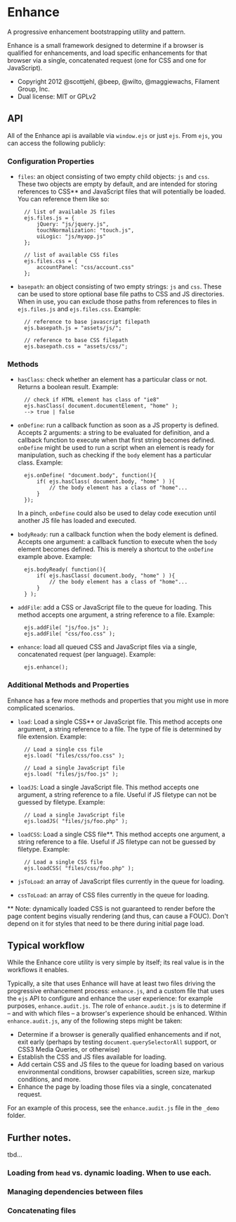 # Enhance

A progressive enhancement bootstrapping utility and pattern.

Enhance is a small framework designed to determine if a browser is qualified for enhancements, and load specific enhancements for that browser via a single, concatenated request (one for CSS and one for JavaScript).


* Copyright 2012 @scottjehl, @beep, @wilto, @maggiewachs, Filament Group, Inc. 
* Dual license: MIT or GPLv2

## API

All of the Enhance api is available via `window.ejs` or just `ejs`. From `ejs`, you can access the following publicly:



### Configuration Properties

- `files`: an object consisting of two empty child objects: `js` and `css`. These two objects are empty by default, and are intended for storing references to CSS** and JavaScript files that will potentially be loaded. You can reference them like so:

		// list of available JS files
		ejs.files.js = {
			jQuery: "js/jquery.js",
			touchNormalization: "touch.js",
			uiLogic: "js/myapp.js"
		};
		
		// list of available CSS files
		ejs.files.css = {
			accountPanel: "css/account.css"
		};
		

- `basepath`: an object consisting of two empty strings: `js` and `css`. These can be used to store optional base file paths to CSS and JS directories. When in use, you can exclude those paths from references to files in `ejs.files.js` and `ejs.files.css`. Example:

		// reference to base javascript filepath
		ejs.basepath.js = "assets/js/";
		
		// reference to base CSS filepath
		ejs.basepath.css = "assets/css/";
		




### Methods

- `hasClass`: check whether an element has a particular class or not. Returns a boolean result. Example:

		// check if HTML element has class of "ie8"
		ejs.hasClass( document.documentElement, "home" );
		--> true | false

- `onDefine`: run a callback function as soon as a JS property is defined. Accepts 2 arguments: a string to be evaluated for definition, and a callback function to execute when that first string becomes defined. `onDefine` might be used to run a script when an element is ready for manipulation, such as checking if the `body` element has a particular class. Example:

		ejs.onDefine( "document.body", function(){
			if( ejs.hasClass( document.body, "home" ) ){
				// the body element has a class of "home"...
			}
		});
	In a pinch, `onDefine` could also be used to delay code execution until another JS file has loaded and executed.

- `bodyReady`: run a callback function when the body element is defined. Accepts one argument: a callback function to execute when the `body` element becomes defined. This is merely a shortcut to the `onDefine` example above. Example:

		ejs.bodyReady( function(){
			if( ejs.hasClass( document.body, "home" ) ){
				// the body element has a class of "home"...
			}
		} );

- `addFile`: add a CSS or JavaScript file to the queue for loading. This method accepts one argument, a string reference to a file. Example:

		ejs.addFile( "js/foo.js" );
		ejs.addFile( "css/foo.css" );

- `enhance`: load all queued CSS and JavaScript files via a single, concatenated request (per language). Example:

		ejs.enhance();




### Additional Methods and Properties

Enhance has a few more methods and properties that you might use in more complicated scenarios.

- `load`: Load a single CSS** or JavaScript file. This method accepts one argument, a string reference to a file. The type of file is determined by file extension. Example:

		// Load a single css file
		ejs.load( "files/css/foo.css" );
		
		// Load a single JavaScript file
		ejs.load( "files/js/foo.js" );
	

- `loadJS`: Load a single JavaScript file.  This method accepts one argument, a string reference to a file. Useful if JS filetype can not be guessed by filetype. Example:

		// Load a single JavaScript file
		ejs.loadJS( "files/js/foo.php" );


- `loadCSS`: Load a single CSS file**.  This method accepts one argument, a string reference to a file. Useful if JS filetype can not be guessed by filetype. Example:

		// Load a single CSS file
		ejs.loadCSS( "files/css/foo.php" );

- `jsToLoad`: an array of JavaScript files currently in the queue for loading.
- `cssToLoad`: an array of CSS files currently in the queue for loading.

** Note: dynamically loaded CSS is not guaranteed to render before the page content begins visually rendering (and thus, can cause a FOUC). Don't depend on it for styles that need to be there during initial page load.


## Typical workflow

While the Enhance core utility is very simple by itself; its real value is in the workflows it enables.

Typically, a site that uses Enhance will have at least two files driving the progressive enhancement process: `enhance.js`, and a custom file that uses the `ejs` API to configure and enhance the user experience: for example purposes, `enhance.audit.js`. The role of `enhance.audit.js` is to determine if – and with which files – a browser's experience should be enhanced. Within `enhance.audit.js`, any of the following steps might be taken:

* Determine if a browser is generally qualified enhancements and if not, exit early (perhaps by testing `document.querySelectorAll` support, or CSS3 Media Queries, or otherwise)
* Establish the CSS and JS files available for loading.
* Add certain CSS and JS files to the queue for loading based on various environmental conditions, browser capabilities, screen size, markup conditions, and more.
* Enhance the page by loading those files via a single, concatenated request.

For an example of this process, see the `enhance.audit.js` file in the `_demo` folder.

## Further notes.

tbd...

### Loading from `head` vs. dynamic loading. When to use each.

### Managing dependencies between files

### Concatenating files


